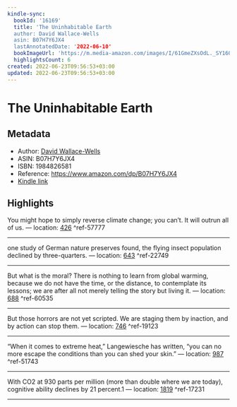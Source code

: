 ```yaml
---
kindle-sync:
  bookId: '16169'
  title: 'The Uninhabitable Earth
  author: David Wallace-Wells
  asin: B07H7Y6JX4
  lastAnnotatedDate: '2022-06-10'
  bookImageUrl: 'https://m.media-amazon.com/images/I/61GmeZXsOdL._SY160.jpg'
  highlightsCount: 6
created: 2022-06-23T09:56:53+03:00
updated: 2022-06-23T09:56:53+03:00
---
```

# The Uninhabitable Earth
## Metadata
* Author: [David Wallace-Wells](https://www.amazon.com/David-Wallace-Wells/e/B07MJLSK9J/ref=dp_byline_cont_ebooks_1)
* ASIN: B07H7Y6JX4
* ISBN: 1984826581
* Reference: https://www.amazon.com/dp/B07H7Y6JX4
* [Kindle link](kindle://book?action=open&asin=B07H7Y6JX4)

## Highlights
You might hope to simply reverse climate change; you can’t. It will outrun all of us. — location: [426](kindle://book?action=open&asin=B07H7Y6JX4&location=426) ^ref-57777

---
one study of German nature preserves found, the flying insect population declined by three-quarters. — location: [643](kindle://book?action=open&asin=B07H7Y6JX4&location=643) ^ref-22749

---
But what is the moral? There is nothing to learn from global warming, because we do not have the time, or the distance, to contemplate its lessons; we are after all not merely telling the story but living it. — location: [688](kindle://book?action=open&asin=B07H7Y6JX4&location=688) ^ref-60535

---
But those horrors are not yet scripted. We are staging them by inaction, and by action can stop them. — location: [746](kindle://book?action=open&asin=B07H7Y6JX4&location=746) ^ref-19123

---
“When it comes to extreme heat,” Langewiesche has written, “you can no more escape the conditions than you can shed your skin.” — location: [987](kindle://book?action=open&asin=B07H7Y6JX4&location=987) ^ref-51743

---
With CO2 at 930 parts per million (more than double where we are today), cognitive ability declines by 21 percent.1 — location: [1819](kindle://book?action=open&asin=B07H7Y6JX4&location=1819) ^ref-17231

---
